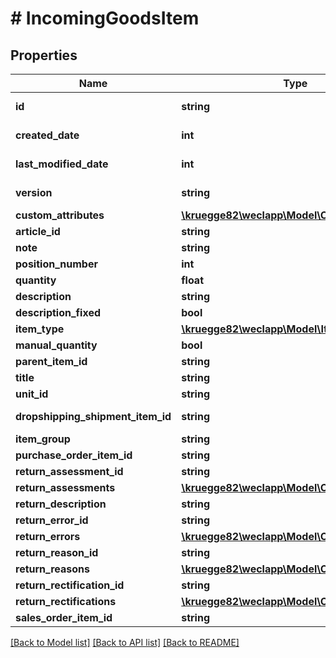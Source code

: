 # # IncomingGoodsItem

## Properties

Name | Type | Description | Notes
------------ | ------------- | ------------- | -------------
**id** | **string** |  | [optional] [readonly]
**created_date** | **int** |  | [optional] [readonly]
**last_modified_date** | **int** |  | [optional] [readonly]
**version** | **string** |  | [optional] [readonly]
**custom_attributes** | [**\kruegge82\weclapp\Model\CustomAttribute[]**](CustomAttribute.md) |  | [optional]
**article_id** | **string** |  | [optional]
**note** | **string** |  | [optional]
**position_number** | **int** |  | [optional]
**quantity** | **float** |  | [optional]
**description** | **string** |  | [optional]
**description_fixed** | **bool** |  | [optional]
**item_type** | [**\kruegge82\weclapp\Model\ItemType**](ItemType.md) |  | [optional]
**manual_quantity** | **bool** |  | [optional]
**parent_item_id** | **string** |  | [optional]
**title** | **string** |  | [optional]
**unit_id** | **string** |  | [optional]
**dropshipping_shipment_item_id** | **string** |  | [optional] [readonly]
**item_group** | **string** |  | [optional]
**purchase_order_item_id** | **string** |  | [optional]
**return_assessment_id** | **string** |  | [optional]
**return_assessments** | [**\kruegge82\weclapp\Model\OnlyId[]**](OnlyId.md) |  | [optional]
**return_description** | **string** |  | [optional]
**return_error_id** | **string** |  | [optional]
**return_errors** | [**\kruegge82\weclapp\Model\OnlyId[]**](OnlyId.md) |  | [optional]
**return_reason_id** | **string** |  | [optional]
**return_reasons** | [**\kruegge82\weclapp\Model\OnlyId[]**](OnlyId.md) |  | [optional]
**return_rectification_id** | **string** |  | [optional]
**return_rectifications** | [**\kruegge82\weclapp\Model\OnlyId[]**](OnlyId.md) |  | [optional]
**sales_order_item_id** | **string** |  | [optional]

[[Back to Model list]](../../README.md#models) [[Back to API list]](../../README.md#endpoints) [[Back to README]](../../README.md)
